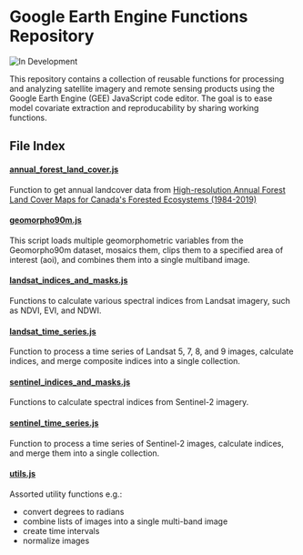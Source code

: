 # Google Earth Engine Functions Repository

![In Development](https://img.shields.io/badge/Status-In%20Development-yellow)

This repository contains a collection of reusable functions for processing and analyzing satellite imagery and remote sensing products using the Google Earth Engine (GEE) JavaScript code editor. The goal is to ease model covariate extraction and reproducability by sharing working functions.

## File Index

#### [annual_forest_land_cover.js](https://github.com/bgcasey/google_earth_engine_functions/blob/main/annual_forest_land_cover.js)
Function to get annual landcover data from [High-resolution Annual Forest Land Cover Maps for Canada's Forested Ecosystems (1984-2019)](https://gee-community-catalog.org/projects/ca_lc/)


#### [geomorpho90m.js](https://github.com/bgcasey/google_earth_engine_functions/blob/main/geomorpho90m.js)
This script loads multiple geomorphometric variables from the 
Geomorpho90m dataset, mosaics them, clips them to a specified area 
of interest (aoi), and combines them into a single multiband image.

#### [landsat_indices_and_masks.js](https://github.com/bgcasey/google_earth_engine_functions/blob/main/landsat_indices_and_masks.js)
Functions to calculate various spectral indices from Landsat imagery, such as NDVI, EVI, and NDWI.

#### [landsat_time_series.js](https://github.com/bgcasey/google_earth_engine_functions/blob/main/landsat_time_series.js)
Function to process a time series of Landsat 5, 7, 8, and 9 images, calculate indices, and merge composite indices into a single collection.

#### [sentinel_indices_and_masks.js](https://github.com/bgcasey/google_earth_engine_functions/blob/main/sentinel_indices_and_masks.js)
Functions to calculate  spectral indices from Sentinel-2 imagery. 

#### [sentinel_time_series.js](https://github.com/bgcasey/google_earth_engine_functions/blob/main/sentinel_time_series.js)
Function to process a time series of Sentinel-2 images, calculate indices, and merge them into a single collection.

#### [utils.js](https://github.com/bgcasey/google_earth_engine_functions/blob/main/utils.js)
Assorted utility functions e.g.:
- convert degrees to radians
- combine lists of images into a single multi-band image
- create time intervals
- normalize images
